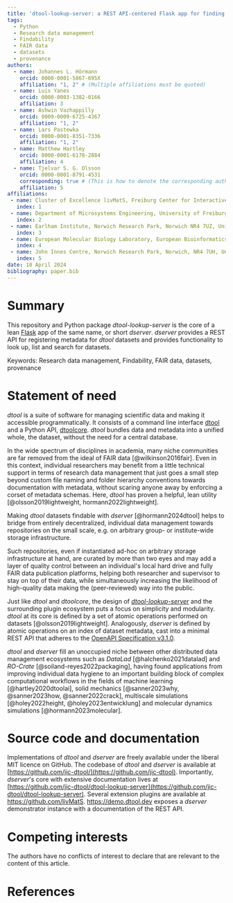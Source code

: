 ```yaml
---
title: 'dtool-lookup-server: a REST API-centered Flask app for finding dtool datasets'
tags:
  - Python
  - Research data management
  - Findability
  - FAIR data
  - datasets
  - provenance
authors:
  - name: Johannes L. Hörmann
    orcid: 0000-0001-5867-695X
    affiliation: "1, 2" # (Multiple affiliations must be quoted)
  - name: Luis Yanes
    orcid: 0000-0003-1382-0166
    affiliation: 3
  - name: Ashwin Vazhappilly
    orcid: 0009-0009-6725-4367
    affiliation: "1, 2"
  - name: Lars Pastewka
    orcid: 0000-0001-8351-7336
    affiliation: "1, 2"
  - name: Matthew Hartley
    orcid: 0000-0001-6178-2884
    affiliation: 4
  - name: Tjelvar S. G. Olsson 
    orcid: 0000-0001-8791-4531
    corresponding: true # (This is how to denote the corresponding author)
    affiliation: 5
affiliations:
 - name: Cluster of Excellence livMatS, Freiburg Center for Interactive Materials and Bioinspired Technologies, University of Freiburg, Georges-Köhler-Allee 105, 79110 Freiburg, Germany
   index: 1
 - name: Department of Microsystems Engineering, University of Freiburg, Georges-Köhler-Allee 103, 79110 Freiburg, Germany
   index: 2
 - name: Earlham Institute, Norwich Research Park, Norwich NR4 7UZ, United Kingdom
   index: 3
 - name: European Molecular Biology Laboratory, European Bioinformatics Institute (EMBL-EBI), Hinxton, United Kingdom
   index: 4
 - name: John Innes Centre, Norwich Research Park, Norwich, NR4 7UH, United Kingdom
   index: 5
date: 18 April 2024
bibliography: paper.bib
---
```


Summary
=======

This repository and Python package *dtool-lookup-server* is the core of a
lean [Flask](https://flask.palletsprojects.com/) app of the same name, or
short *dserver*. *dserver* provides a REST API for registering metadata for
*dtool* datasets and provides functionality to look up, list and search for
datasets.

Keywords: Research data management, Findability, FAIR data, datasets,
provenance

Statement of need
=================

*dtool* is a suite of software for managing scientific data and making it
accessible programmatically. It consists of a command line interface
[dtool](https://github.com/jic-dtool/dtool) and a Python API,
[dtoolcore](https://github.com/jic-dtool/dtoolcore).
*dtool* bundles data and metadata into a unified whole, the dataset,
without the need for a central database.

In the wide spectrum of disciplines in academia, many niche communities are far
removed from the ideal of FAIR data [@wilkinson2016fair].
Even in this context, individual researchers may benefit from
a little technical support in terms of research data management that just goes
a small step beyond custom file naming and folder hierarchy conventions
towards documentation with metadata, without scaring anyone away by enforcing
a corset of metadata schemas. Here, *dtool* has proven a helpful, lean utility
[@olsson2019lightweight, hormann2022lightweight].

Making *dtool* datasets findable with *dserver* [@hormann2024dtool] helps to
bridge from entirely decentralized, individual data management towards
repositories on the small scale, e.g. on arbitrary group- or institute-wide
storage infrastructure.

Such repositories, even if instantiated ad-hoc on arbitrary storage
infrastructure at hand, are curated by more than two eyes and may add a layer of
quality control between an individual's local hard drive and fully FAIR data
publication platforms, helping both researcher and supervisor to stay on top of
their data, while simultaneously increasing the likelihood of high-quality data
making the (peer-reviewed) way into the public.

Just like *dtool* and *dtoolcore*, the design of
[*dtool-lookup-server*](https://github.com/jic-dtool/dtool-lookup-server)
and the surrounding plugin ecosystem puts a focus on simplicity and modularity.
*dtool* at its core is defined by a set of atomic operations performed on
datasets [@olsson2019lightweight]. Analogously, *dserver* is defined by atomic
operations on an index of dataset metadata, cast into a minimal REST API that
adheres to the [OpenAPI Specification v3.1.0](https://spec.openapis.org/oas/v3.1.0).

*dtool* and *dserver* fill an unoccupied niche between other distributed data
management ecosystems such as *DataLad*
[@halchenko2021datalad] and *RO-Crate* [@soiland-reyes2022packaging], having
found applications from improving individual data hygiene
to an important building block of complex computational workflows
in the fields of machine learning [@hartley2020dtoolai], solid mechanics
[@sanner2023why, @sanner2023how, @sanner2022crack], multiscale simulations
[@holey2022height, @holey2023entwicklung] and  molecular dynamics simulations
[@hormann2023molecular].


Source code and documentation
=============================

Implementations of *dtool* and *dserver* are freely available under the
liberal MIT licence on GitHub. The codebase of *dtool* and *dserver*
is available at
[https://github.com/jic-dtool/](https://github.com/jic-dtool).
Importantly, *dserver*'s core with extensive documentation lives at
[https://github.com/jic-dtool/dtool-lookup-server](https://github.com/jic-dtool/dtool-lookup-server).
Several extension plugins are available at
<https://github.com/livMatS>. <https://demo.dtool.dev> exposes a
*dserver* demonstrator instance with a documentation of the REST API.

Competing interests
===================

The authors have no conflicts of interest to declare that are relevant
to the content of this article.

References
==========
